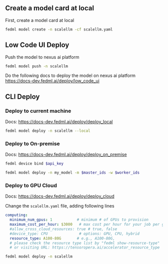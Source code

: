 ## Create a model card at local
First, create a model card at local
```bash
fedml model create -n scalellm -cf scalellm.yaml
```

## Low Code UI Deploy
Push the model to nexus ai platform
```bash
fedml model push -n scalellm
```
Do the following docs to deploy the model on nexus ai platform
https://docs-dev.fedml.ai/deploy/low_code_ui

## CLI Deploy
### Deploy to current machine 
Docs: https://docs-dev.fedml.ai/deploy/deploy_local
```bash
fedml model deploy -n scalellm --local
```

### Deploy to On-premise  
Docs: https://docs-dev.fedml.ai/deploy/deploy_on_premise
```bash
fedml device bind $api_key
```
```bash
fedml model deploy -n my_model -m $master_ids -w $worker_ids
```

### Deploy to GPU Cloud  
Docs: https://docs-dev.fedml.ai/deploy/deploy_cloud

Change the `scalellm.yaml` file, adding following lines
```yaml
computing:
  minimum_num_gpus: 1           # minimum # of GPUs to provision
  maximum_cost_per_hour: $3000   # max cost per hour for your job per gpu card
  #allow_cross_cloud_resources: true # true, false
  #device_type: CPU              # options: GPU, CPU, hybrid
  resource_type: A100-80G       # e.g., A100-80G,
  # please check the resource type list by "fedml show-resource-type"
  # or visiting URL: https://tensoropera.ai/accelerator_resource_type
```

```bash
fedml model deploy -n scalellm
```